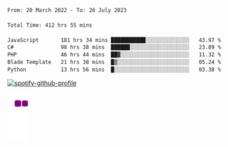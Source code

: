 <!--START_SECTION:waka-->

```txt
From: 20 March 2022 - To: 26 July 2023

Total Time: 412 hrs 55 mins

JavaScript       181 hrs 34 mins ███████████░░░░░░░░░░░░░░   43.97 %
C#               98 hrs 38 mins  ██████░░░░░░░░░░░░░░░░░░░   23.89 %
PHP              46 hrs 44 mins  ██▓░░░░░░░░░░░░░░░░░░░░░░   11.32 %
Blade Template   21 hrs 38 mins  █▒░░░░░░░░░░░░░░░░░░░░░░░   05.24 %
Python           13 hrs 56 mins  █░░░░░░░░░░░░░░░░░░░░░░░░   03.38 %
```

<!--END_SECTION:waka-->
[![spotify-github-profile](https://spotify-github-profile.vercel.app/api/view?uid=c00zprrvy9xiloa9qnco3hmng&cover_image=true&theme=novatorem&show_offline=false&background_color=121212&bar_color=53b14f&bar_color_cover=false)](https://spotify-github-profile.vercel.app/api/view?uid=c00zprrvy9xiloa9qnco3hmng&redirect=true)

![snake gif](https://github.com/hoanghip108/hoanghip108/blob/output/github-contribution-grid-snake.gif)

